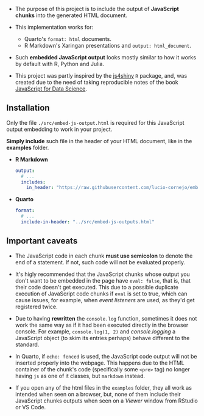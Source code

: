 - The purpose of this project is to include
the output of **JavaScript chunks** into the
generated HTML document.

- This implementation works for:
    - Quarto's `format: html` documents.
    - R Markdown's Xaringan presentations and `output: html_document`.

- Such **embedded JavaScript output** looks mostly
similar to how it works by default with
R, Python and Julia.

- This project was partly inspired by the
[js4shiny](https://github.com/gadenbuie/js4shiny) 
`R` package, and, was created due to the need
of taking reproducible notes of the 
book [JavaScript for Data Science](https://third-bit.com/js4ds/).

## Installation

Only the file `./src/embed-js-output.html` is required for
this JavaScript output embedding to work in your project.

**Simply include** such file in the header of your HTML document, like in the **examples** folder.

- **R Markdown**
    ```yaml
    output:
      # ...
      includes:
        in_header: "https://raw.githubusercontent.com/lucio-cornejo/embed-javascript-output/main/src/embed-js-outputs.html"
    ```
- **Quarto**
    ```yaml
    format:
      # ...
      include-in-header: "../src/embed-js-outputs.html"
    ```

## Important caveats

- The JavaScript code in each chunk **must use semicolon**
to denote the end of a statement. If not, such code
will not be evaluated properly.

- It's higly recommended that the JavaScript chunks whose
output you don't want to be embedded in the page have
`eval: false`, that is, that their code doesn't get executed.
This due to a possible duplicate execution of JavaScript
code chunks if `eval` is set to true, which can cause
issues, for example, when *event listeners* are used,
as they'd get registered twice.

- Due to having **rewritten** the `console.log` function,
sometimes it does not work the same way as if it had been
executed directly in the browser console. For example,
`console.log(1, 2)` and *console.logging* a JavaScript
object (to skim its entries perhaps) behave different
to the standard.

- In Quarto, if `echo: fenced` is used, the JavaScript code
output will not be inserted properly into the webpage.
This happens due to the HTML container of the chunk's
code (specifically some `<pre>` tag) no longer having `js`
as one of it classes, but `markdown` instead.

- If you open any of the html files in the `examples` folder,
they all work as intended when seen on a browser, but, 
none of them include their JavaScript chunks outputs when
seen on a *Viewer* window from RStudio or VS Code.

